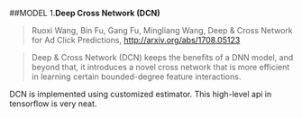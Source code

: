 ##MODEL
1.**Deep Cross Network (DCN)**
>Ruoxi Wang, Bin Fu, Gang Fu, Mingliang Wang, Deep & Cross Network for Ad Click Predictions, http://arxiv.org/abs/1708.05123

>Deep & Cross Network (DCN) keeps the benefits of a DNN model, and beyond that, it introduces a novel cross network that is more efficient in learning certain bounded-degree feature interactions.

DCN is implemented using customized estimator. This high-level api in tensorflow is very neat.

